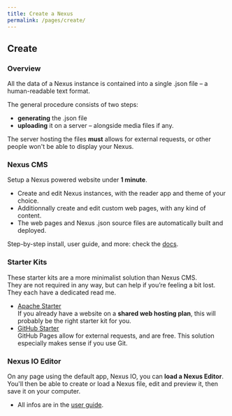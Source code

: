 ```yaml
---
title: Create a Nexus
permalink: /pages/create/
---
```


## Create

### Overview

All the data of a Nexus instance is contained into a single .json file – a human-readable text format.

The general procedure consists of two steps:

*   **generating** the .json file
*   **uploading** it on a server – alongside media files if any.

The server hosting the files **must** allows for external requests, or other people won't be able to display your Nexus.

### Nexus CMS

Setup a Nexus powered website under **1 minute**.  

- Create and edit Nexus instances, with the reader app and theme of your choice.  
- Additionnally create and edit custom web pages, with any kind of content. 
- The web pages and Nexus .json source files are automatically built and deployed.

Step-by-step install, user guide, and more: check the [docs](/docs/cms).  

### Starter Kits

These starter kits are a more minimalist solution than Nexus CMS.  
They are not required in any way, but can help if you’re feeling a bit lost. They each have a dedicated read me.

*   <a href="https://github.com/I-is-as-I-does/Nexus-Apache-starter" target="_blank">Apache Starter</a>  
    If you already have a website on a **shared web hosting plan**, this will probably be the right starter kit for you.
*   <a href="https://github.com/I-is-as-I-does/Nexus-Github-starter" target="_blank">GitHub Starter</a>  
    GitHub Pages allow for external requests, and are free. This solution especially makes sense if you use Git.

### Nexus IO Editor

On any page using the default app, Nexus IO, you can **load a Nexus Editor**.  
You'll then be able to create or load a Nexus file, edit and preview it, then save it on your computer.  

- All infos are in the [user guide](/docs/nx-io-editor/).